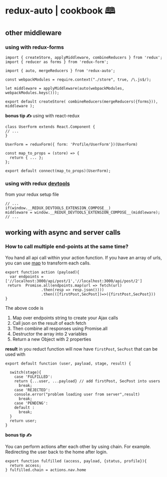 # redux-auto | cookbook 🕮

## other middleware

### using with redux-forms

    import { createStore, applyMiddleware, combineReducers } from 'redux';
    import { reducer as forms } from 'redux-form';

    import { auto, mergeReducers } from 'redux-auto';

    const webpackModules = require.context("./store", true, /\.js$/);

    let middleware = applyMiddleware(auto(webpackModules, webpackModules.keys()));

    export default createStore( combineReducers(mergeReducers({forms})), middleware );

**bonus tip ✍** using with react-redux

    class UserForm extends React.Component {
    // ...
    }

    UserForm = reduxForm({ form: 'Profile/UserForm'})(UserForm)

    const map_to_props = (store) => {
      return { ... };
    };

    export default connect(map_to_props)(UserForm);

### using with redux [devtools]
from your redux setup file

    // ...
    if(window.__REDUX_DEVTOOLS_EXTENSION_COMPOSE__)
    middleware = window.__REDUX_DEVTOOLS_EXTENSION_COMPOSE__(middleware);
    // ...

## working with async and server calls

### How to call multiple end-points at the same time?
You hand all api call within your action function. If you have an array of urls, you can use [map] to transform each calls.

	export function action (payload){
	  var endpoints = ['//localhost:3000/api/post/1','//localhost:3000/api/post/2']
	 return  Promise.all(endpoints.map(url => fetch(url)
	                .then(resp => resp.json())))
				    .then(([firstPost,SecPost])=>({firstPost,SecPost}))
	}

The above code is

 1. Map over endpoints string to create your Ajax calls
 2. Call json on the result of each fetch
 3. Then  combine all responses using Promise.all
 4. Destructor the array into 2 variables
 5. Return a new Object with 2 properties

**result** in you reduct function will now have `firstPost`, `SecPost` that can be used with

    export default function (user, payload, stage, result) {

      switch(stage){
        case 'FULFILLED':
        return {...user, ...payload} // add firstPost, SecPost into users
          break;
        case 'REJECTED':
        console.error("problem loading user from server",result)
          break;
        case 'PENDING':
        default :
          break;
      }
      return user;
    }

**bonus tip ✍**

You can perform actions after each other by using chain.
For example. Redirecting the user back to the home after login.

    export function fulfilled (access, payload, {status, profile}){
      return access;
    } fulfilled.chain = actions.nav.home





  [devtools]: https://github.com/gaearon/redux-devtools
  [map]: https://developer.mozilla.org/en/docs/Web/JavaScript/Reference/Global_Objects/Array/map

